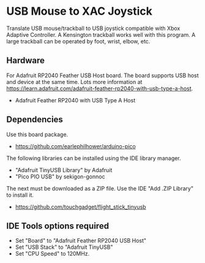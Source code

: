 # USB Mouse to XAC Joystick

Translate USB mouse/trackball to USB joystick compatible with Xbox Adaptive
Controller. A Kensington trackball works well with this program. A large
trackball can be operated by foot, wrist, elbow, etc.

## Hardware

For Adafruit RP2040 Feather USB Host board. The board supports USB host
and device at the same time. Lots more information at https://learn.adafruit.com/adafruit-feather-rp2040-with-usb-type-a-host.

* Adafruit Feather RP2040 with USB Type A Host

## Dependencies

Use this board package.

* https://github.com/earlephilhower/arduino-pico

The following libraries can be installed using the IDE library manager.

* "Adafruit TinyUSB Library" by Adafruit
* "Pico PIO USB" by sekigon-gonnoc

The next must be downloaded as a ZIP file. Use the IDE "Add .ZIP Library" to
install it.

* https://github.com/touchgadget/flight_stick_tinyusb

## IDE Tools options required

* Set "Board" to "Adafruit Feather RP2040 USB Host"
* Set "USB Stack" to "Adafruit TinyUSB"
* Set "CPU Speed" to 120MHz.
